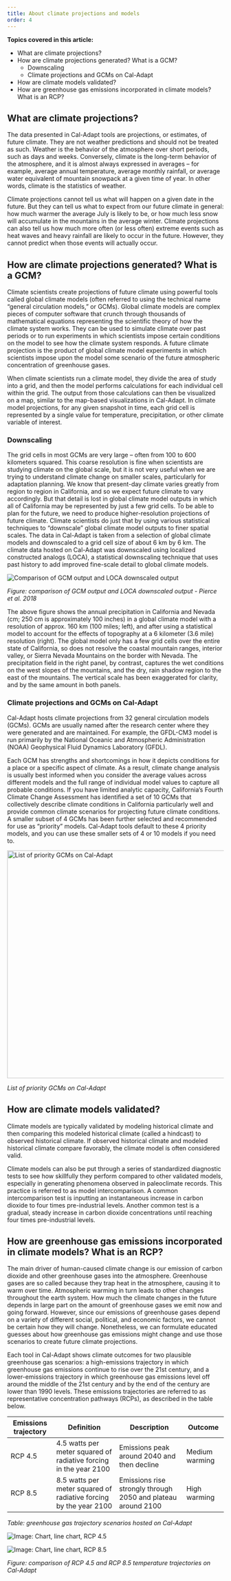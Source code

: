 ```yaml
---
title: About climate projections and models
order: 4
---
```


**Topics covered in this article:**

- What are climate projections?
- How are climate projections generated? What is a GCM?
  - Downscaling
  - Climate projections and GCMs on Cal-Adapt
- How are climate models validated?
- How are greenhouse gas emissions incorporated in climate models? What is an RCP?

## What are climate projections?

The data presented in Cal-Adapt tools are projections, or estimates, of future climate. They are not weather predictions and should not be treated as such. Weather is the behavior of the atmosphere over short periods, such as days and weeks. Conversely, climate is the long-term behavior of the atmosphere, and it is almost always expressed in averages – for example, average annual temperature, average monthly rainfall, or average water equivalent of mountain snowpack at a given time of year. In other words, climate is the statistics of weather.

Climate projections cannot tell us what will happen on a given date in the future. But they can tell us what to expect from our future climate in general: how much warmer the average July is likely to be, or how much less snow will accumulate in the mountains in the average winter. Climate projections can also tell us how much more often (or less often) extreme events such as heat waves and heavy rainfall are likely to occur in the future. However, they cannot predict when those events will actually occur.

## How are climate projections generated? What is a GCM?

Climate scientists create projections of future climate using powerful tools called global climate models (often referred to using the technical name “general circulation models,” or GCMs). Global climate models are complex pieces of computer software that crunch through thousands of mathematical equations representing the scientific theory of how the climate system works. They can be used to simulate climate over past periods or to run experiments in which scientists impose certain conditions on the model to see how the climate system responds. A future climate projection is the product of global climate model experiments in which scientists impose upon the model some scenario of the future atmospheric concentration of greenhouse gases.

When climate scientists run a climate model, they divide the area of study into a grid, and then the model performs calculations for each individual cell within the grid. The output from those calculations can then be visualized on a map, similar to the map-based visualizations in Cal-Adapt. In climate model projections, for any given snapshot in time, each grid cell is represented by a single value for temperature, precipitation, or other climate variable of interest.

### Downscaling

The grid cells in most GCMs are very large – often from 100 to 600 kilometers squared. This coarse resolution is fine when scientists are studying climate on the global scale, but it is not very useful when we are trying to understand climate change on smaller scales, particularly for adaptation planning. We know that present-day climate varies greatly from region to region in California, and so we expect future climate to vary accordingly. But that detail is lost in global climate model outputs in which all of California may be represented by just a few grid cells. To be able to plan for the future, we need to produce higher-resolution projections of future climate. Climate scientists do just that by using various statistical techniques to “downscale” global climate model outputs to finer spatial scales. The data in Cal-Adapt is taken from a selection of global climate models and downscaled to a grid cell size of about 6 km by 6 km. The climate data hosted on Cal-Adapt was downscaled using localized constructed analogs (LOCA), a statistical downscaling technique that uses past history to add improved fine-scale detail to global climate models.

<img class="img--get-started" alt="Comparison of GCM output and LOCA downscaled output" src="img/get-started/gs3_loca_pierce_lg.jpg" srcset="img/get-started/gs3_loca_pierce_sm.jpg 375w, img/get-started/gs3_loca_pierce_lg.jpg 768w" sizes="(max-width: 375px) 375px, 768px">

_Figure: comparison of GCM output and LOCA downscaled output - Pierce et al. 2018_

The above figure shows the annual precipitation in California and Nevada (cm; 250 cm is approximately 100 inches) in a global climate model with a resolution of approx. 160 km (100 miles; left), and after using a statistical model to account for the effects of topography at a 6 kilometer (3.6 mile) resolution (right). The global model only has a few grid cells over the entire state of California, so does not resolve the coastal mountain ranges, interior valley, or Sierra Nevada Mountains on the border with Nevada. The precipitation field in the right panel, by contrast, captures the wet conditions on the west slopes of the mountains, and the dry, rain shadow region to the east of the mountains. The vertical scale has been exaggerated for clarity, and by the same amount in both panels. 


### Climate projections and GCMs on Cal-Adapt

Cal-Adapt hosts climate projections from 32 general circulation models (GCMs). GCMs are usually named after the research center where they were generated and are maintained. For example, the GFDL-CM3 model is run primarily by the National Oceanic and Atmospheric Administration (NOAA) Geophysical Fluid Dynamics Laboratory (GFDL).

Each GCM has strengths and shortcomings in how it depicts conditions for a place or a specific aspect of climate. As a result, climate change analysis is usually best informed when you consider the average values across different models and the full range of individual model values to capture all probable conditions. If you have limited analytic capacity, California’s Fourth Climate Change Assessment has identified a set of 10 GCMs that collectively describe climate conditions in California particularly well and provide common climate scenarios for projecting future climate conditions. A smaller subset of 4 GCMs has been further selected and recommended for use as “priority” models. Cal-Adapt tools default to these 4 priority models, and you can use these smaller sets of 4 or 10 models if you need to.

<img height="530" alt="List of priority GCMs on Cal-Adapt" src="img/get-started/gs3_models_list_lg.jpg" srcset="img/get-started/gs3_models_list_sm.jpg 375w, img/get-started/gs3_models_list_lg.jpg 768w" sizes="(max-width: 375px) 375px, 768px">

_List of priority GCMs on Cal-Adapt_

## How are climate models validated?

Climate models are typically validated by modeling historical climate and then comparing this modeled historical climate (called a hindcast) to observed historical climate. If observed historical climate and modeled historical climate compare favorably, the climate model is often considered valid.

Climate models can also be put through a series of standardized diagnostic tests to see how skillfully they perform compared to other validated models, especially in generating phenomena observed in paleoclimate records. This practice is referred to as model intercomparison. A common intercomparison test is inputting an instantaneous increase in carbon dioxide to four times pre-industrial levels. Another common test is a gradual, steady increase in carbon dioxide concentrations until reaching four times pre-industrial levels.

## How are greenhouse gas emissions incorporated in climate models? What is an RCP?

The main driver of human-caused climate change is our emission of carbon dioxide and other greenhouse gases into the atmosphere. Greenhouse gases are so called because they trap heat in the atmosphere, causing it to warm over time. Atmospheric warming in turn leads to other changes throughout the earth system. How much the climate changes in the future depends in large part on the amount of greenhouse gases we emit now and going forward. However, since our emissions of greenhouse gases depend on a variety of different social, political, and economic factors, we cannot be certain how they will change. Nonetheless, we can formulate educated guesses about how greenhouse gas emissions might change and use those scenarios to create future climate projections.

Each tool in Cal-Adapt shows climate outcomes for two plausible greenhouse gas scenarios: a high-emissions trajectory in which greenhouse gas emissions continue to rise over the 21st century, and a lower-emissions trajectory in which greenhouse gas emissions level off around the middle of the 21st century and by the end of the century are lower than 1990 levels. These emissions trajectories are referred to as representative concentration pathways (RCPs), as described in the table below.

<div class="table-wrapper">

| Emissions trajectory | Definition                                                        | Description                                                  | Outcome        |
| -------------------- | ----------------------------------------------------------------- | ------------------------------------------------------------ | -------------- |
| RCP 4.5              | 4.5 watts per meter squared of radiative forcing in the year 2100 | Emissions peak around 2040 and then decline                  | Medium warming |
| RCP 8.5              | 8.5 watts per meter squared of radiative forcing by the year 2100 | Emissions rise strongly through 2050 and plateau around 2100 | High warming   |

</div>

_Table: greenhouse gas trajectory scenarios hosted on Cal-Adapt_

![Image: Chart, line chart, RCP 4.5](#)

![Image: Chart, line chart, RCP 8.5](#)

_Figure: comparison of RCP 4.5 and RCP 8.5 temperature trajectories on Cal-Adapt_
